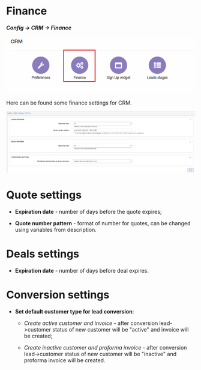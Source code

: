 Finance
=============
**_Config -> CRM -> Finance_**

![icon](icon.png)

Here can be found some finance settings for CRM.

![finance](finance.png)

# Quote settings
* **Expiration date** - number of days before the quote expires;

* **Quote number pattern** - format of number for quotes, can be changed using variables from description.

# Deals settings
* **Expiration date** - number of days before deal expires.

# Conversion settings
* **Set default customer type for lead conversion**:
    * *Create active customer and invoice* - after conversion lead->customer status of new customer will be "active" and invoice will be created;

    * *Create inactive customer and proforma invoice* - after conversion lead->customer status of new customer will be "inactive" and proforma invoice will be created.
